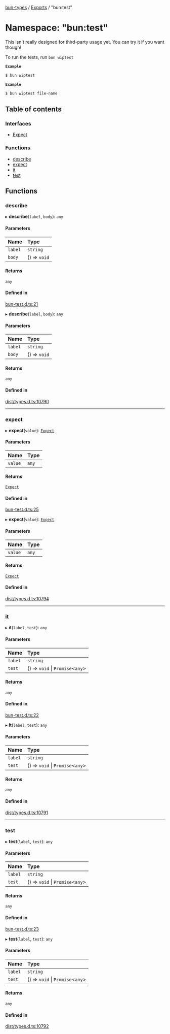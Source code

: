 [bun-types](../README.md) / [Exports](../modules.md) / "bun:test"

# Namespace: "bun:test"

This isn't really designed for third-party usage yet.
You can try it if you want though!

To run the tests, run `bun wiptest`

**`Example`**

```bash
$ bun wiptest
```

**`Example`**

```bash
$ bun wiptest file-name
```

## Table of contents

### Interfaces

- [Expect](../interfaces/bun_test_.Expect.md)

### Functions

- [describe](bun_test_.md#describe)
- [expect](bun_test_.md#expect)
- [it](bun_test_.md#it)
- [test](bun_test_.md#test)

## Functions

### describe

▸ **describe**(`label`, `body`): `any`

#### Parameters

| Name | Type |
| :------ | :------ |
| `label` | `string` |
| `body` | () => `void` |

#### Returns

`any`

#### Defined in

[bun-test.d.ts:21](https://github.com/valgaze/bun-types/blob/5e53f27/bun-test.d.ts#L21)

▸ **describe**(`label`, `body`): `any`

#### Parameters

| Name | Type |
| :------ | :------ |
| `label` | `string` |
| `body` | () => `void` |

#### Returns

`any`

#### Defined in

[dist/types.d.ts:10790](https://github.com/valgaze/bun-types/blob/5e53f27/dist/types.d.ts#L10790)

___

### expect

▸ **expect**(`value`): [`Expect`](../interfaces/bun_test_.Expect.md)

#### Parameters

| Name | Type |
| :------ | :------ |
| `value` | `any` |

#### Returns

[`Expect`](../interfaces/bun_test_.Expect.md)

#### Defined in

[bun-test.d.ts:25](https://github.com/valgaze/bun-types/blob/5e53f27/bun-test.d.ts#L25)

▸ **expect**(`value`): [`Expect`](../interfaces/bun_test_.Expect.md)

#### Parameters

| Name | Type |
| :------ | :------ |
| `value` | `any` |

#### Returns

[`Expect`](../interfaces/bun_test_.Expect.md)

#### Defined in

[dist/types.d.ts:10794](https://github.com/valgaze/bun-types/blob/5e53f27/dist/types.d.ts#L10794)

___

### it

▸ **it**(`label`, `test`): `any`

#### Parameters

| Name | Type |
| :------ | :------ |
| `label` | `string` |
| `test` | () => `void` \| `Promise`<`any`\> |

#### Returns

`any`

#### Defined in

[bun-test.d.ts:22](https://github.com/valgaze/bun-types/blob/5e53f27/bun-test.d.ts#L22)

▸ **it**(`label`, `test`): `any`

#### Parameters

| Name | Type |
| :------ | :------ |
| `label` | `string` |
| `test` | () => `void` \| `Promise`<`any`\> |

#### Returns

`any`

#### Defined in

[dist/types.d.ts:10791](https://github.com/valgaze/bun-types/blob/5e53f27/dist/types.d.ts#L10791)

___

### test

▸ **test**(`label`, `test`): `any`

#### Parameters

| Name | Type |
| :------ | :------ |
| `label` | `string` |
| `test` | () => `void` \| `Promise`<`any`\> |

#### Returns

`any`

#### Defined in

[bun-test.d.ts:23](https://github.com/valgaze/bun-types/blob/5e53f27/bun-test.d.ts#L23)

▸ **test**(`label`, `test`): `any`

#### Parameters

| Name | Type |
| :------ | :------ |
| `label` | `string` |
| `test` | () => `void` \| `Promise`<`any`\> |

#### Returns

`any`

#### Defined in

[dist/types.d.ts:10792](https://github.com/valgaze/bun-types/blob/5e53f27/dist/types.d.ts#L10792)
